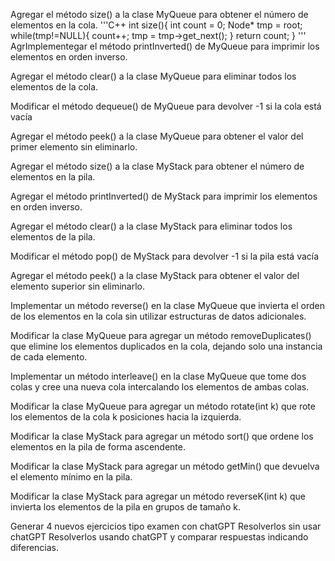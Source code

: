 
Agregar el método size() a la clase MyQueue para obtener el número de elementos en la cola.
'''C++
        int size(){
            int count = 0;
            Node* tmp = root;
            while(tmp!=NULL){
                count++;
                tmp = tmp->get_next();
            }
            return count;
        }
'''
AgrImplementegar el método printInverted() de MyQueue para imprimir los elementos en orden inverso.

Agregar el método clear() a la clase MyQueue para eliminar todos los elementos de la cola.

Modificar el método dequeue() de MyQueue para devolver -1 si la cola está vacía

Agregar el método peek() a la clase MyQueue para obtener el valor del primer elemento sin eliminarlo.

Agregar el método size() a la clase MyStack para obtener el número de elementos en la pila.

Agregar el método printInverted() de MyStack para imprimir los elementos en orden inverso.

Agregar el método clear() a la clase MyStack para eliminar todos los elementos de la pila.

Modificar el método pop() de MyStack para devolver -1 si la pila está vacía

Agregar el método peek() a la clase MyStack para obtener el valor del elemento superior sin eliminarlo.

Implementar un método reverse() en la clase MyQueue que invierta el orden de los elementos en la cola sin utilizar estructuras de datos adicionales.

Modificar la clase MyQueue para agregar un método removeDuplicates() que elimine los elementos duplicados en la cola, dejando solo una instancia de cada elemento.

Implementar un método interleave() en la clase MyQueue que tome dos colas y cree una nueva cola intercalando los elementos de ambas colas.

Modificar la clase MyQueue para agregar un método rotate(int k) que rote los elementos de la cola k posiciones hacia la izquierda.

Modificar la clase MyStack para agregar un método sort() que ordene los elementos en la pila de forma ascendente.

Modificar la clase MyStack para agregar un método getMin() que devuelva el elemento mínimo en la pila.

Modificar la clase MyStack para agregar un método reverseK(int k) que invierta los elementos de la pila en grupos de tamaño k.

Generar 4 nuevos ejercicios tipo examen con chatGPT
Resolverlos sin usar chatGPT
Resolverlos usando chatGPT y comparar respuestas indicando diferencias.
